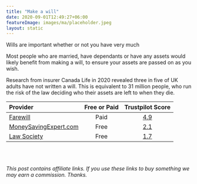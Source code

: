 ```yaml
---
title: "Make a will"
date: 2020-09-01T12:49:27+06:00
featureImage: images/ma/placeholder.jpeg
layout: static
---
```


Wills are important whether or not you have very much

Most people who are married, have dependants or have any assets would likely benefit from making a will, to ensure your assets are passed on as you wish.

Research from insurer Canada Life in 2020 revealed three in five of UK adults have not written a will.  This is equivalent to 31 million people, who run the risk of the law deciding who their assets are left to when they die. 

| Provider      | Free or Paid  |  Trustpilot Score  |
| :-----------          | :--------------:      |  :--------------:         |
| [Farewill](https://farewill.com/) | Paid | [4.9](https://www.trustpilot.com/review/farewill.com) | 
| [MoneySavingExpert.com](https://www.moneysavingexpert.com/family/free-cheap-wills/) | Free | [2.1](https://www.trustpilot.com/review/www.moneysavingexpert.com) | 
| [Law Society](https://solicitors.lawsociety.org.uk/search/results?UmbrellaLegalIssue=LIUPCW&Pro=False) | Free | [1.7](https://www.trustpilot.com/review/www.lawsociety.org.uk) | 
  

<br/><br/>

*This post contains affiliate links. If you use these links to buy something we may
earn a commission. Thanks.*






